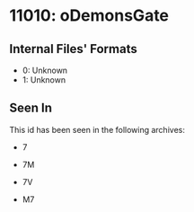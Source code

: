# 11010: oDemonsGate

## Internal Files' Formats
- 0: Unknown
- 1: Unknown

## Seen In

This id has been seen in the following archives:  

- 7  

- 7M  

- 7V  

- M7  
